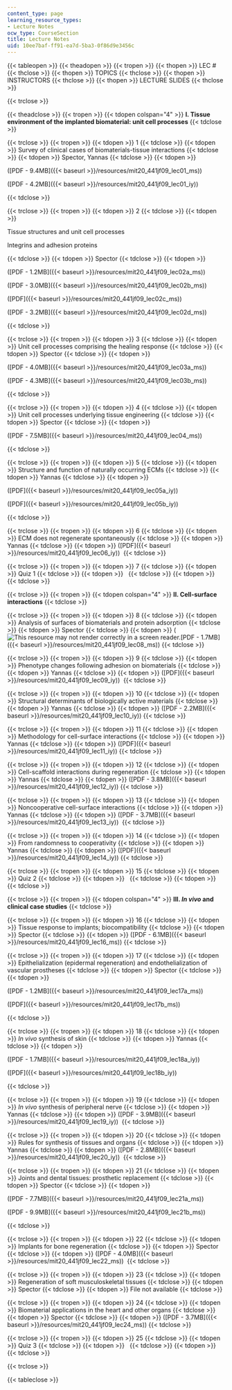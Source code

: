 ```yaml
---
content_type: page
learning_resource_types:
- Lecture Notes
ocw_type: CourseSection
title: Lecture Notes
uid: 10ee7baf-ff91-ea7d-5ba3-0f86d9e3456c
---
```


{{< tableopen >}}
{{< theadopen >}}
{{< tropen >}}
{{< thopen >}}
LEC #
{{< thclose >}}
{{< thopen >}}
TOPICS
{{< thclose >}}
{{< thopen >}}
INSTRUCTORS
{{< thclose >}}
{{< thopen >}}
LECTURE SLIDES
{{< thclose >}}

{{< trclose >}}

{{< theadclose >}}
{{< tropen >}}
{{< tdopen colspan="4" >}}
**I. Tissue environment of the implanted biomaterial: unit cell processes**
{{< tdclose >}}

{{< trclose >}}
{{< tropen >}}
{{< tdopen >}}
1
{{< tdclose >}}
{{< tdopen >}}
Survey of clinical cases of biomaterials-tissue interactions
{{< tdclose >}}
{{< tdopen >}}
Spector, Yannas
{{< tdclose >}}
{{< tdopen >}}


([PDF - 9.4MB]({{< baseurl >}}/resources/mit20_441jf09_lec01_ms))

([PDF - 4.2MB]({{< baseurl >}}/resources/mit20_441jf09_lec01_iy))


{{< tdclose >}}

{{< trclose >}}
{{< tropen >}}
{{< tdopen >}}
2
{{< tdclose >}}
{{< tdopen >}}


Tissue structures and unit cell processes

Integrins and adhesion proteins


{{< tdclose >}}
{{< tdopen >}}
Spector
{{< tdclose >}}
{{< tdopen >}}


([PDF - 1.2MB]({{< baseurl >}}/resources/mit20_441jf09_lec02a_ms))

([PDF - 3.0MB]({{< baseurl >}}/resources/mit20_441jf09_lec02b_ms))

([PDF]({{< baseurl >}}/resources/mit20_441jf09_lec02c_ms))

([PDF - 3.2MB]({{< baseurl >}}/resources/mit20_441jf09_lec02d_ms))


{{< tdclose >}}

{{< trclose >}}
{{< tropen >}}
{{< tdopen >}}
3
{{< tdclose >}}
{{< tdopen >}}
Unit cell processes comprising the healing response
{{< tdclose >}}
{{< tdopen >}}
Spector
{{< tdclose >}}
{{< tdopen >}}


([PDF - 4.0MB]({{< baseurl >}}/resources/mit20_441jf09_lec03a_ms))

([PDF - 4.3MB]({{< baseurl >}}/resources/mit20_441jf09_lec03b_ms))


{{< tdclose >}}

{{< trclose >}}
{{< tropen >}}
{{< tdopen >}}
4
{{< tdclose >}}
{{< tdopen >}}
Unit cell processes underlying tissue engineering
{{< tdclose >}}
{{< tdopen >}}
Spector
{{< tdclose >}}
{{< tdopen >}}


([PDF - 7.5MB]({{< baseurl >}}/resources/mit20_441jf09_lec04_ms))


{{< tdclose >}}

{{< trclose >}}
{{< tropen >}}
{{< tdopen >}}
5
{{< tdclose >}}
{{< tdopen >}}
Structure and function of naturally occurring ECMs
{{< tdclose >}}
{{< tdopen >}}
Yannas
{{< tdclose >}}
{{< tdopen >}}


([PDF]({{< baseurl >}}/resources/mit20_441jf09_lec05a_iy))

([PDF]({{< baseurl >}}/resources/mit20_441jf09_lec05b_iy)) 


{{< tdclose >}}

{{< trclose >}}
{{< tropen >}}
{{< tdopen >}}
6
{{< tdclose >}}
{{< tdopen >}}
ECM does not regenerate spontaneously
{{< tdclose >}}
{{< tdopen >}}
Yannas
{{< tdclose >}}
{{< tdopen >}}
([PDF]({{< baseurl >}}/resources/mit20_441jf09_lec06_iy)) 
{{< tdclose >}}

{{< trclose >}}
{{< tropen >}}
{{< tdopen >}}
7
{{< tdclose >}}
{{< tdopen >}}
Quiz 1
{{< tdclose >}}
{{< tdopen >}}
 
{{< tdclose >}}
{{< tdopen >}}
 
{{< tdclose >}}

{{< trclose >}}
{{< tropen >}}
{{< tdopen colspan="4" >}}
**II. Cell-surface interactions**
{{< tdclose >}}

{{< trclose >}}
{{< tropen >}}
{{< tdopen >}}
8
{{< tdclose >}}
{{< tdopen >}}
Analysis of surfaces of biomaterials and protein adsorption
{{< tdclose >}}
{{< tdopen >}}
Spector
{{< tdclose >}}
{{< tdopen >}}
(![This resource may not render correctly in a screen reader.](/images/inacessible.gif)[PDF - 1.7MB]({{< baseurl >}}/resources/mit20_441jf09_lec08_ms))
{{< tdclose >}}

{{< trclose >}}
{{< tropen >}}
{{< tdopen >}}
9
{{< tdclose >}}
{{< tdopen >}}
Phenotype changes following adhesion on biomaterials
{{< tdclose >}}
{{< tdopen >}}
Yannas
{{< tdclose >}}
{{< tdopen >}}
([PDF]({{< baseurl >}}/resources/mit20_441jf09_lec09_iy)) 
{{< tdclose >}}

{{< trclose >}}
{{< tropen >}}
{{< tdopen >}}
10
{{< tdclose >}}
{{< tdopen >}}
Structural determinants of biologically active materials
{{< tdclose >}}
{{< tdopen >}}
Yannas
{{< tdclose >}}
{{< tdopen >}}
([PDF - 2.2MB]({{< baseurl >}}/resources/mit20_441jf09_lec10_iy))
{{< tdclose >}}

{{< trclose >}}
{{< tropen >}}
{{< tdopen >}}
11
{{< tdclose >}}
{{< tdopen >}}
Methodology for cell-surface interactions
{{< tdclose >}}
{{< tdopen >}}
Yannas
{{< tdclose >}}
{{< tdopen >}}
([PDF]({{< baseurl >}}/resources/mit20_441jf09_lec11_iy))
{{< tdclose >}}

{{< trclose >}}
{{< tropen >}}
{{< tdopen >}}
12
{{< tdclose >}}
{{< tdopen >}}
Cell-scaffold interactions during regeneration
{{< tdclose >}}
{{< tdopen >}}
Yannas
{{< tdclose >}}
{{< tdopen >}}
([PDF - 3.8MB]({{< baseurl >}}/resources/mit20_441jf09_lec12_iy))
{{< tdclose >}}

{{< trclose >}}
{{< tropen >}}
{{< tdopen >}}
13
{{< tdclose >}}
{{< tdopen >}}
Noncooperative cell-surface interactions
{{< tdclose >}}
{{< tdopen >}}
Yannas
{{< tdclose >}}
{{< tdopen >}}
([PDF - 3.7MB]({{< baseurl >}}/resources/mit20_441jf09_lec13_iy)) 
{{< tdclose >}}

{{< trclose >}}
{{< tropen >}}
{{< tdopen >}}
14
{{< tdclose >}}
{{< tdopen >}}
From randomness to cooperativity
{{< tdclose >}}
{{< tdopen >}}
Yannas
{{< tdclose >}}
{{< tdopen >}}
([PDF]({{< baseurl >}}/resources/mit20_441jf09_lec14_iy))
{{< tdclose >}}

{{< trclose >}}
{{< tropen >}}
{{< tdopen >}}
15
{{< tdclose >}}
{{< tdopen >}}
Quiz 2
{{< tdclose >}}
{{< tdopen >}}
 
{{< tdclose >}}
{{< tdopen >}}
 
{{< tdclose >}}

{{< trclose >}}
{{< tropen >}}
{{< tdopen colspan="4" >}}
**III. _In vivo_ and clinical case studies**
{{< tdclose >}}

{{< trclose >}}
{{< tropen >}}
{{< tdopen >}}
16
{{< tdclose >}}
{{< tdopen >}}
Tissue response to implants; biocompatibility
{{< tdclose >}}
{{< tdopen >}}
Spector
{{< tdclose >}}
{{< tdopen >}}
([PDF - 6.1MB]({{< baseurl >}}/resources/mit20_441jf09_lec16_ms))
{{< tdclose >}}

{{< trclose >}}
{{< tropen >}}
{{< tdopen >}}
17
{{< tdclose >}}
{{< tdopen >}}
Epithelialization (epidermal regeneration) and endothelialization of vascular prostheses
{{< tdclose >}}
{{< tdopen >}}
Spector
{{< tdclose >}}
{{< tdopen >}}


([PDF - 1.2MB]({{< baseurl >}}/resources/mit20_441jf09_lec17a_ms))

([PDF]({{< baseurl >}}/resources/mit20_441jf09_lec17b_ms))


{{< tdclose >}}

{{< trclose >}}
{{< tropen >}}
{{< tdopen >}}
18
{{< tdclose >}}
{{< tdopen >}}
_In vivo_ synthesis of skin
{{< tdclose >}}
{{< tdopen >}}
Yannas
{{< tdclose >}}
{{< tdopen >}}


([PDF - 1.7MB]({{< baseurl >}}/resources/mit20_441jf09_lec18a_iy))

([PDF]({{< baseurl >}}/resources/mit20_441jf09_lec18b_iy)) 


{{< tdclose >}}

{{< trclose >}}
{{< tropen >}}
{{< tdopen >}}
19
{{< tdclose >}}
{{< tdopen >}}
_In vivo_ synthesis of peripheral nerve
{{< tdclose >}}
{{< tdopen >}}
Yannas
{{< tdclose >}}
{{< tdopen >}}
([PDF - 3.9MB]({{< baseurl >}}/resources/mit20_441jf09_lec19_iy)) 
{{< tdclose >}}

{{< trclose >}}
{{< tropen >}}
{{< tdopen >}}
20
{{< tdclose >}}
{{< tdopen >}}
Rules for synthesis of tissues and organs
{{< tdclose >}}
{{< tdopen >}}
Yannas
{{< tdclose >}}
{{< tdopen >}}
([PDF - 2.8MB]({{< baseurl >}}/resources/mit20_441jf09_lec20_iy)) 
{{< tdclose >}}

{{< trclose >}}
{{< tropen >}}
{{< tdopen >}}
21
{{< tdclose >}}
{{< tdopen >}}
Joints and dental tissues: prosthetic replacement
{{< tdclose >}}
{{< tdopen >}}
Spector
{{< tdclose >}}
{{< tdopen >}}


([PDF - 7.7MB]({{< baseurl >}}/resources/mit20_441jf09_lec21a_ms))

([PDF - 9.9MB]({{< baseurl >}}/resources/mit20_441jf09_lec21b_ms))


{{< tdclose >}}

{{< trclose >}}
{{< tropen >}}
{{< tdopen >}}
22
{{< tdclose >}}
{{< tdopen >}}
Implants for bone regeneration
{{< tdclose >}}
{{< tdopen >}}
Spector
{{< tdclose >}}
{{< tdopen >}}
([PDF - 4.0MB]({{< baseurl >}}/resources/mit20_441jf09_lec22_ms)) 
{{< tdclose >}}

{{< trclose >}}
{{< tropen >}}
{{< tdopen >}}
23
{{< tdclose >}}
{{< tdopen >}}
Regeneration of soft musculoskeletal tissues
{{< tdclose >}}
{{< tdopen >}}
Spector
{{< tdclose >}}
{{< tdopen >}}
File not available
{{< tdclose >}}

{{< trclose >}}
{{< tropen >}}
{{< tdopen >}}
24
{{< tdclose >}}
{{< tdopen >}}
Biomaterial applications in the heart and other organs
{{< tdclose >}}
{{< tdopen >}}
Spector
{{< tdclose >}}
{{< tdopen >}}
([PDF - 3.7MB]({{< baseurl >}}/resources/mit20_441jf09_lec24_ms))
{{< tdclose >}}

{{< trclose >}}
{{< tropen >}}
{{< tdopen >}}
25
{{< tdclose >}}
{{< tdopen >}}
Quiz 3
{{< tdclose >}}
{{< tdopen >}}
 
{{< tdclose >}}
{{< tdopen >}}
 
{{< tdclose >}}

{{< trclose >}}

{{< tableclose >}}